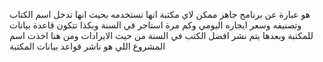 هو عبارة عن برنامج جاهز ممكن لاي مكتبة انها تستخدمه بحيث انها تدخل اسم الكتاب وتصنيفه وسعر ايجاره اليومي وكم مرة استاجر في السنة وبكذا تتكون قاعدة بيانات للمكتبة وبعدها يتم نشر افضل الكتب في السنة من حيث الايرادات ومن هنا اخذت اسم المشروع اللي هو ناشر قواعد بيانات المكتبة 
